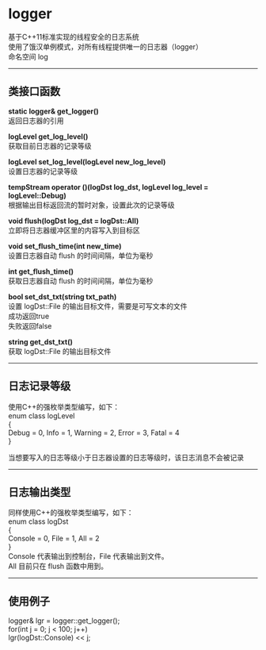 # logger
基于C++11标准实现的线程安全的日志系统  
使用了饿汉单例模式，对所有线程提供唯一的日志器（logger）  
命名空间 log  
***  
## 类接口函数  
**static logger& get_logger()**  
返回日志器的引用  
  
**logLevel get_log_level()**  
获取目前日志器的记录等级  
  
**logLevel set_log_level(logLevel new_log_level)**  
设置日志器的记录等级  
  
**tempStream operator ()(logDst log_dst, logLevel log_level = logLevel::Debug)**  
根据输出目标返回流的暂时对象，设置此次的记录等级  

**void flush(logDst log_dst = logDst::All)**  
立即将日志器缓冲区里的内容写入到目标区  
  
**void set_flush_time(int new_time)**  
设置日志器自动 flush 的时间间隔，单位为毫秒  
  
**int get_flush_time()**  
获取日志器自动 flush 的时间间隔，单位为毫秒  
  
**bool set_dst_txt(string txt_path)**  
设置 logDst::File 的输出目标文件，需要是可写文本的文件  
成功返回true  
失败返回false  
  
**string get_dst_txt()**  
获取 logDst::File 的输出目标文件
***  
## 日志记录等级  
使用C++的强枚举类型编写，如下：  
enum class logLevel  
{  
    Debug = 0, Info = 1, Warning = 2, Error = 3, Fatal = 4  
}  
  
当想要写入的日志等级小于日志器设置的日志等级时，该日志消息不会被记录  
***  
## 日志输出类型  
同样使用C++的强枚举类型编写，如下：  
enum class logDst  
{  
    Console = 0, File = 1, All = 2  
}  
Console 代表输出到控制台，File 代表输出到文件。  
All 目前只在 flush 函数中用到。  
***  
## 使用例子  
logger& lgr = logger::get_logger();  
for(int j = 0; j < 100; j++)  
    lgr(logDst::Console) << j;  